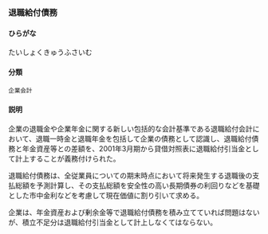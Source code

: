 <div style="display:none;">

## [あ行](securities-terms?id=あ行)
## [か行](securities-terms?id=か行)
## [さ行](securities-terms?id=さ行)
## [た行](securities-terms?id=た行)

</div>

### 退職給付債務

#### ひらがな

たいしょくきゅうふさいむ

#### 分類

`企業会計`

#### 説明

企業の退職金や企業年金に関する新しい包括的な会計基準である退職給付会計において、退職一時金と退職年金を包括して企業の債務として認識し、退職給付債務と年金資産等との差額を、2001年3月期から貸借対照表に退職給付引当金として計上することが義務付けられた。
 
退職給付債務は、全従業員についての期末時点において将来発生する退職後の支払総額を予測計算し、その支払総額を安全性の高い長期債券の利回りなどを基礎とした市中金利などを考慮して現在価値に割り引いて求める。
 
企業は、年金資産および剰余金等で退職給付債務を積み立てていれば問題はないが、積立不足分は退職給付引当金として計上しなくてはならない。

<div style="display:none;">

## [な行](securities-terms?id=な行)
## [は行](securities-terms?id=は行)
## [ま行](securities-terms?id=ま行)
## [や行](securities-terms?id=や行)
## [ら行](securities-terms?id=ら行)
## [わ行](securities-terms?id=わ行)
## [英数字・記号](securities-terms?id=英数字・記号)

</div>

